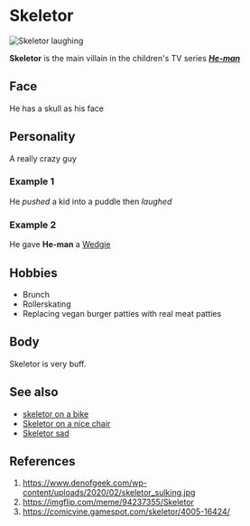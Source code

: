 # Skeletor
![Skeletor laughing](https://assets.gamepur.com/wp-content/uploads/2022/06/08155458/skeletor.jpg)

**Skeletor** is the main villain in the children's TV series [***He-man***](https://en.wikipedia.org/wiki/He-Man)


## Face
He has a skull as his face

## Personality
A really crazy guy
### Example 1
He *pushed* a kid into a puddle then *laughed*
### Example 2
He gave **He-man** a [Wedgie](https://www.boredpanda.com/blog/wp-content/uploads/2021/01/4-5ff14f7e795c6__880.jpg)
## Hobbies
* Brunch
* Rollerskating
* Replacing vegan burger patties with real meat patties

## Body
Skeletor is very buff.

## See also
- [skeletor on a bike](https://www.boredpanda.com/blog/wp-content/uploads/2021/01/8-5ff14f8a69821__880.jpg)
- [Skeletor on a nice chair](https://comicvine.gamespot.com/a/uploads/original/4/49448/2448630-skeletor_e1335157229168.jpg)
- [Skeletor sad](https://www.denofgeek.com/wp-content/uploads/2020/02/skeletor_sulking.jpg)

## References
1. https://www.denofgeek.com/wp-content/uploads/2020/02/skeletor_sulking.jpg
2. https://imgflip.com/meme/94237355/Skeletor
3. https://comicvine.gamespot.com/skeletor/4005-16424/